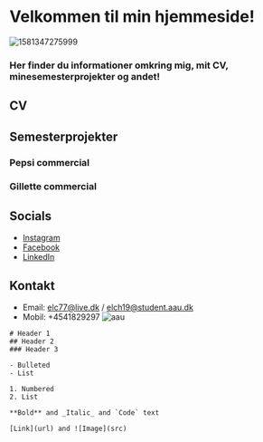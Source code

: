 # Velkommen til min hjemmeside!
![1581347275999](https://user-images.githubusercontent.com/93583689/139833073-5cf6ac77-cd8e-4925-b1ce-9c2aaa2f926d.jpg)
### Her finder du informationer omkring mig, mit CV, minesemesterprojekter og andet!

## CV

## Semesterprojekter

### Pepsi commercial
### Gillette commercial

## Socials
- [Instagram](https://www.instagram.com/bivermedv/)
- [Facebook](https://www.facebook.com/emil.christiansen.98/)
- [LinkedIn](https://www.linkedin.com/in/emilchristiansensiv/)

## Kontakt
- Email: elc77@live.dk / elch19@student.aau.dk
- Mobil: +4541829297
![aau](https://user-images.githubusercontent.com/93583689/139833538-6b6c0bc4-401b-491e-a0d5-2961b67bb0f9.png)

```
# Header 1
## Header 2
### Header 3

- Bulleted
- List

1. Numbered
2. List

**Bold** and _Italic_ and `Code` text

[Link](url) and ![Image](src)
```

